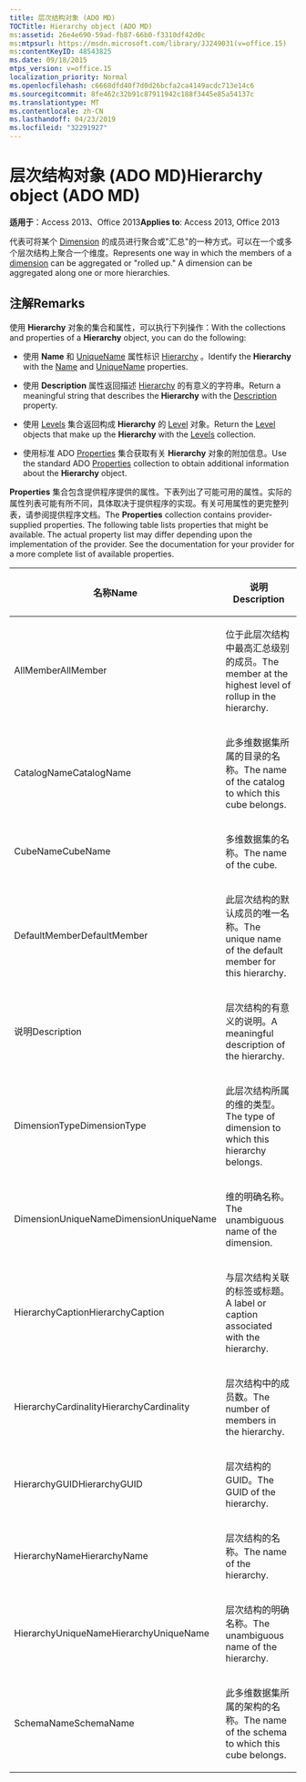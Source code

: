 ```yaml
---
title: 层次结构对象 (ADO MD)
TOCTitle: Hierarchy object (ADO MD)
ms:assetid: 26e4e690-59ad-fb87-66b0-f3310df42d0c
ms:mtpsurl: https://msdn.microsoft.com/library/JJ249031(v=office.15)
ms:contentKeyID: 48543825
ms.date: 09/18/2015
mtps_version: v=office.15
localization_priority: Normal
ms.openlocfilehash: c6668dfd40f7d0d26bcfa2ca4149acdc713e14c6
ms.sourcegitcommit: 8fe462c32b91c87911942c188f3445e85a54137c
ms.translationtype: MT
ms.contentlocale: zh-CN
ms.lasthandoff: 04/23/2019
ms.locfileid: "32291927"
---
```

# <a name="hierarchy-object-ado-md"></a><span data-ttu-id="1be85-102">层次结构对象 (ADO MD)</span><span class="sxs-lookup"><span data-stu-id="1be85-102">Hierarchy object (ADO MD)</span></span>


<span data-ttu-id="1be85-103">**适用于**：Access 2013、Office 2013</span><span class="sxs-lookup"><span data-stu-id="1be85-103">**Applies to**: Access 2013, Office 2013</span></span>

<span data-ttu-id="1be85-p101">代表可将某个 [Dimension](dimension-object-ado-md.md) 的成员进行聚合或"汇总"的一种方式。可以在一个或多个层次结构上聚合一个维度。</span><span class="sxs-lookup"><span data-stu-id="1be85-p101">Represents one way in which the members of a [dimension](dimension-object-ado-md.md) can be aggregated or "rolled up." A dimension can be aggregated along one or more hierarchies.</span></span>

## <a name="remarks"></a><span data-ttu-id="1be85-106">注解</span><span class="sxs-lookup"><span data-stu-id="1be85-106">Remarks</span></span>

<span data-ttu-id="1be85-107">使用 **Hierarchy** 对象的集合和属性，可以执行下列操作：</span><span class="sxs-lookup"><span data-stu-id="1be85-107">With the collections and properties of a **Hierarchy** object, you can do the following:</span></span>

  - <span data-ttu-id="1be85-108">使用 **Name** 和 [UniqueName](name-property-ado-md.md) 属性标识 [Hierarchy](uniquename-property-ado-md.md) 。</span><span class="sxs-lookup"><span data-stu-id="1be85-108">Identify the **Hierarchy** with the [Name](name-property-ado-md.md) and [UniqueName](uniquename-property-ado-md.md) properties.</span></span>

  - <span data-ttu-id="1be85-109">使用 **Description** 属性返回描述 [Hierarchy](description-property-ado-md.md) 的有意义的字符串。</span><span class="sxs-lookup"><span data-stu-id="1be85-109">Return a meaningful string that describes the **Hierarchy** with the [Description](description-property-ado-md.md) property.</span></span>

  - <span data-ttu-id="1be85-110">使用 [Levels](level-object-ado-md.md) 集合返回构成 **Hierarchy** 的 [Level](levels-collection-ado-md.md) 对象。</span><span class="sxs-lookup"><span data-stu-id="1be85-110">Return the [Level](level-object-ado-md.md) objects that make up the **Hierarchy** with the [Levels](levels-collection-ado-md.md) collection.</span></span>

  - <span data-ttu-id="1be85-111">使用标准 ADO [Properties](properties-collection-ado.md) 集合获取有关 **Hierarchy** 对象的附加信息。</span><span class="sxs-lookup"><span data-stu-id="1be85-111">Use the standard ADO [Properties](properties-collection-ado.md) collection to obtain additional information about the **Hierarchy** object.</span></span>

<span data-ttu-id="1be85-p102">**Properties** 集合包含提供程序提供的属性。下表列出了可能可用的属性。实际的属性列表可能有所不同，具体取决于提供程序的实现。有关可用属性的更完整列表，请参阅提供程序文档。</span><span class="sxs-lookup"><span data-stu-id="1be85-p102">The **Properties** collection contains provider-supplied properties. The following table lists properties that might be available. The actual property list may differ depending upon the implementation of the provider. See the documentation for your provider for a more complete list of available properties.</span></span>

<table>
<colgroup>
<col style="width: 50%" />
<col style="width: 50%" />
</colgroup>
<thead>
<tr class="header">
<th><p><span data-ttu-id="1be85-116">名称</span><span class="sxs-lookup"><span data-stu-id="1be85-116">Name</span></span></p></th>
<th><p><span data-ttu-id="1be85-117">说明</span><span class="sxs-lookup"><span data-stu-id="1be85-117">Description</span></span></p></th>
</tr>
</thead>
<tbody>
<tr class="odd">
<td><p><span data-ttu-id="1be85-118">AllMember</span><span class="sxs-lookup"><span data-stu-id="1be85-118">AllMember</span></span></p></td>
<td><p><span data-ttu-id="1be85-119">位于此层次结构中最高汇总级别的成员。</span><span class="sxs-lookup"><span data-stu-id="1be85-119">The member at the highest level of rollup in the hierarchy.</span></span></p></td>
</tr>
<tr class="even">
<td><p><span data-ttu-id="1be85-120">CatalogName</span><span class="sxs-lookup"><span data-stu-id="1be85-120">CatalogName</span></span></p></td>
<td><p><span data-ttu-id="1be85-121">此多维数据集所属的目录的名称。</span><span class="sxs-lookup"><span data-stu-id="1be85-121">The name of the catalog to which this cube belongs.</span></span></p></td>
</tr>
<tr class="odd">
<td><p><span data-ttu-id="1be85-122">CubeName</span><span class="sxs-lookup"><span data-stu-id="1be85-122">CubeName</span></span></p></td>
<td><p><span data-ttu-id="1be85-123">多维数据集的名称。</span><span class="sxs-lookup"><span data-stu-id="1be85-123">The name of the cube.</span></span></p></td>
</tr>
<tr class="even">
<td><p><span data-ttu-id="1be85-124">DefaultMember</span><span class="sxs-lookup"><span data-stu-id="1be85-124">DefaultMember</span></span></p></td>
<td><p><span data-ttu-id="1be85-125">此层次结构的默认成员的唯一名称。</span><span class="sxs-lookup"><span data-stu-id="1be85-125">The unique name of the default member for this hierarchy.</span></span></p></td>
</tr>
<tr class="odd">
<td><p><span data-ttu-id="1be85-126">说明</span><span class="sxs-lookup"><span data-stu-id="1be85-126">Description</span></span></p></td>
<td><p><span data-ttu-id="1be85-127">层次结构的有意义的说明。</span><span class="sxs-lookup"><span data-stu-id="1be85-127">A meaningful description of the hierarchy.</span></span></p></td>
</tr>
<tr class="even">
<td><p><span data-ttu-id="1be85-128">DimensionType</span><span class="sxs-lookup"><span data-stu-id="1be85-128">DimensionType</span></span></p></td>
<td><p><span data-ttu-id="1be85-129">此层次结构所属的维的类型。</span><span class="sxs-lookup"><span data-stu-id="1be85-129">The type of dimension to which this hierarchy belongs.</span></span></p></td>
</tr>
<tr class="odd">
<td><p><span data-ttu-id="1be85-130">DimensionUniqueName</span><span class="sxs-lookup"><span data-stu-id="1be85-130">DimensionUniqueName</span></span></p></td>
<td><p><span data-ttu-id="1be85-131">维的明确名称。</span><span class="sxs-lookup"><span data-stu-id="1be85-131">The unambiguous name of the dimension.</span></span></p></td>
</tr>
<tr class="even">
<td><p><span data-ttu-id="1be85-132">HierarchyCaption</span><span class="sxs-lookup"><span data-stu-id="1be85-132">HierarchyCaption</span></span></p></td>
<td><p><span data-ttu-id="1be85-133">与层次结构关联的标签或标题。</span><span class="sxs-lookup"><span data-stu-id="1be85-133">A label or caption associated with the hierarchy.</span></span></p></td>
</tr>
<tr class="odd">
<td><p><span data-ttu-id="1be85-134">HierarchyCardinality</span><span class="sxs-lookup"><span data-stu-id="1be85-134">HierarchyCardinality</span></span></p></td>
<td><p><span data-ttu-id="1be85-135">层次结构中的成员数。</span><span class="sxs-lookup"><span data-stu-id="1be85-135">The number of members in the hierarchy.</span></span></p></td>
</tr>
<tr class="even">
<td><p><span data-ttu-id="1be85-136">HierarchyGUID</span><span class="sxs-lookup"><span data-stu-id="1be85-136">HierarchyGUID</span></span></p></td>
<td><p><span data-ttu-id="1be85-137">层次结构的 GUID。</span><span class="sxs-lookup"><span data-stu-id="1be85-137">The GUID of the hierarchy.</span></span></p></td>
</tr>
<tr class="odd">
<td><p><span data-ttu-id="1be85-138">HierarchyName</span><span class="sxs-lookup"><span data-stu-id="1be85-138">HierarchyName</span></span></p></td>
<td><p><span data-ttu-id="1be85-139">层次结构的名称。</span><span class="sxs-lookup"><span data-stu-id="1be85-139">The name of the hierarchy.</span></span></p></td>
</tr>
<tr class="even">
<td><p><span data-ttu-id="1be85-140">HierarchyUniqueName</span><span class="sxs-lookup"><span data-stu-id="1be85-140">HierarchyUniqueName</span></span></p></td>
<td><p><span data-ttu-id="1be85-141">层次结构的明确名称。</span><span class="sxs-lookup"><span data-stu-id="1be85-141">The unambiguous name of the hierarchy.</span></span></p></td>
</tr>
<tr class="odd">
<td><p><span data-ttu-id="1be85-142">SchemaName</span><span class="sxs-lookup"><span data-stu-id="1be85-142">SchemaName</span></span></p></td>
<td><p><span data-ttu-id="1be85-143">此多维数据集所属的架构的名称。</span><span class="sxs-lookup"><span data-stu-id="1be85-143">The name of the schema to which this cube belongs.</span></span></p></td>
</tr>
</tbody>
</table>

